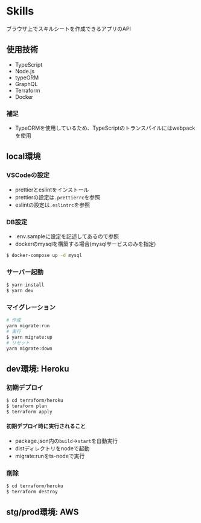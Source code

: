 # Skills
ブラウザ上でスキルシートを作成できるアプリのAPI

## 使用技術
- TypeScript
- Node.js
- typeORM
- GraphQL
- Terraform
- Docker
### 補足
- TypeORMを使用しているため、TypeScriptのトランスパイルにはwebpackを使用

## local環境
### VSCodeの設定
- prettierとeslintをインストール
- prettierの設定は`.prettierrc`を参照
- eslintの設定は`.eslintrc`を参照
### DB設定
- .env.sampleに設定を記述してあるので参照
- dockerのmysqlを構築する場合(mysqlサービスのみを指定)
```sh
$ docker-compose up -d mysql
```
### サーバー起動
```sh
$ yarn install
$ yarn dev
```
### マイグレーション
```sh
# 作成
yarn migrate:run
# 実行
$ yarn migrate:up
# リセット
yarn migrate:down
```

## dev環境: Heroku
### 初期デプロイ
```sh
$ cd terraform/heroku
$ teraform plan
$ terraform apply
```
#### 初期デプロイ時に実行されること
- package.json内の`build`->`start`を自動実行
- distディレクトリをnodeで起動
- migrate:runをts-nodeで実行

### 削除
```sh
$ cd terraform/heroku
$ terraform destroy
```

## stg/prod環境: AWS
